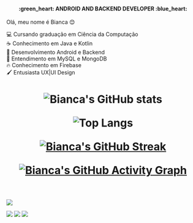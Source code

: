 ﻿<h4 align="center">:green_heart: ANDROID AND BACKEND DEVELOPER :blue_heart:</h3>

Olá, meu nome é Bianca :blush: <br>

:computer: Cursando graduação em Ciência da Computação  <br>
:coffee:  Conhecimento em Java e Kotlin <br>
:iphone:  Desenvolvimento Android e Backend <br>
🎲 Entendimento em MySQL e MongoDB <br>
🔥 Conhecimento em Firebase <br>
🖌️ Entusiasta UX|UI Design

<h1 align="center">

![Bianca's GitHub stats](https://github-readme-stats.vercel.app/api?username=biancapb&hide=prs,issues&theme=tokyonight&border_radius=15&hide_border=true)

![Top Langs](https://github-readme-stats.vercel.app/api/top-langs/?username=biancapb&layout=compact&theme=tokyonight&border_radius=15&hide_border=true)

[![Bianca's GitHub Streak](https://github-readme-streak-stats.herokuapp.com/?user=biancapb&theme=tokyonight&border_radius=15&hide_border=true)](https://github.com/DenverCoder1/github-readme-streak-stats)
  
[![Bianca's GitHub Activity Graph](https://activity-graph.herokuapp.com/graph?username=biancapb&theme=dracula&bg_color=1a1b27&hide_border=true&border_radius=15&color=70A4FC&point=38bdae&line=be90f2)](https://github.com/ashutosh00710/github-readme-activity-graph)

</h1>
<br>

![](https://komarev.com/ghpvc/?username=your-github-biancapb) 

[<img src = "https://img.shields.io/badge/linkedin-%230077B5.svg?&style=for-the-badge&logo=linkedin&logoColor=white" target="_blank" />](https://www.linkedin.com/in/biancapb/) 
[<img src = "https://img.shields.io/badge/instagram-%23E4405F.svg?&style=for-the-badge&logo=instagram&logoColor=white" target="_blank">](https://www.instagram.com/yuu_shiro/)
[<img src = "https://img.shields.io/badge/email-%23E54949.svg?&style=for-the-badge&logo=gmail&logoColor=white" target="_blank">](mailto:bpbarbosa.developer@gmail.com)




<!--
**biancapb/biancapb** is a ✨ _special_ ✨ repository because its `README.md` (this file) appears on your GitHub profile.

Here are some ideas to get you started:

- 🔭 I’m currently working on ...
- 🌱 I’m currently learning ...
- 👯 I’m looking to collaborate on ...
- 🤔 I’m looking for help with ...
- 💬 Ask me about ...
- 📫 How to reach me: ...
- 😄 Pronouns: ...
- ⚡ Fun fact: ...
-->

